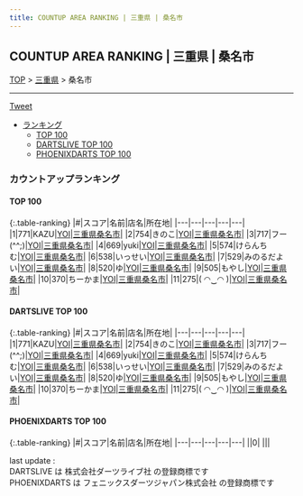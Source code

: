 ```yaml
---
title: COUNTUP AREA RANKING | 三重県 | 桑名市
---
```

## COUNTUP AREA RANKING | 三重県 | 桑名市

[TOP](/darts/rank/) > [三重県](/darts/rank/三重県/) > 桑名市

___

<a href="https://twitter.com/share?ref_src=twsrc%5Etfw" data-text="COUNTUP AREA RANKING | 三重県桑名市" class="twitter-share-button" data-hashtags="DARTSLIVE,PHOENIXDARTS,darts,ダーツ" data-show-count="false">Tweet</a>

* [ランキング](#カウントアップランキング)
    * [TOP 100](#top-100)
    * [DARTSLIVE TOP 100](#dartslive-top-100)
    * [PHOENIXDARTS TOP 100](#phoenixdarts-top-100)

### カウントアップランキング

#### TOP 100



{:.table-ranking}
|#|スコア|名前|店名|所在地|
|---|---|---|---|---|
|1|771|<span class="rank-name-dl">KAZU</span>|<a href="https://search.dartslive.com/jp/shop/da86f66bef458f7d0d9b047a20a7ba1e">YOI</a>|<a href="/darts/rank/三重県/桑名市">三重県桑名市</a>|
|2|754|<span class="rank-name-dl">きのこ</span>|<a href="https://search.dartslive.com/jp/shop/da86f66bef458f7d0d9b047a20a7ba1e">YOI</a>|<a href="/darts/rank/三重県/桑名市">三重県桑名市</a>|
|3|717|<span class="rank-name-dl">フー(^^;)</span>|<a href="https://search.dartslive.com/jp/shop/da86f66bef458f7d0d9b047a20a7ba1e">YOI</a>|<a href="/darts/rank/三重県/桑名市">三重県桑名市</a>|
|4|669|<span class="rank-name-dl">yuki</span>|<a href="https://search.dartslive.com/jp/shop/da86f66bef458f7d0d9b047a20a7ba1e">YOI</a>|<a href="/darts/rank/三重県/桑名市">三重県桑名市</a>|
|5|574|<span class="rank-name-dl">けらんちむ</span>|<a href="https://search.dartslive.com/jp/shop/da86f66bef458f7d0d9b047a20a7ba1e">YOI</a>|<a href="/darts/rank/三重県/桑名市">三重県桑名市</a>|
|6|538|<span class="rank-name-dl">いっせい</span>|<a href="https://search.dartslive.com/jp/shop/da86f66bef458f7d0d9b047a20a7ba1e">YOI</a>|<a href="/darts/rank/三重県/桑名市">三重県桑名市</a>|
|7|529|<span class="rank-name-dl">みのるだよい</span>|<a href="https://search.dartslive.com/jp/shop/da86f66bef458f7d0d9b047a20a7ba1e">YOI</a>|<a href="/darts/rank/三重県/桑名市">三重県桑名市</a>|
|8|520|<span class="rank-name-dl">ゆ</span>|<a href="https://search.dartslive.com/jp/shop/da86f66bef458f7d0d9b047a20a7ba1e">YOI</a>|<a href="/darts/rank/三重県/桑名市">三重県桑名市</a>|
|9|505|<span class="rank-name-dl">もやし</span>|<a href="https://search.dartslive.com/jp/shop/da86f66bef458f7d0d9b047a20a7ba1e">YOI</a>|<a href="/darts/rank/三重県/桑名市">三重県桑名市</a>|
|10|370|<span class="rank-name-dl">ちーかま</span>|<a href="https://search.dartslive.com/jp/shop/da86f66bef458f7d0d9b047a20a7ba1e">YOI</a>|<a href="/darts/rank/三重県/桑名市">三重県桑名市</a>|
|11|275|<span class="rank-name-dl">( ◠‿◠ )</span>|<a href="https://search.dartslive.com/jp/shop/da86f66bef458f7d0d9b047a20a7ba1e">YOI</a>|<a href="/darts/rank/三重県/桑名市">三重県桑名市</a>|


#### DARTSLIVE TOP 100



{:.table-ranking}
|#|スコア|名前|店名|所在地|
|---|---|---|---|---|
|1|771|<span class="rank-name-dl">KAZU</span>|<a href="https://search.dartslive.com/jp/shop/da86f66bef458f7d0d9b047a20a7ba1e">YOI</a>|<a href="/darts/rank/三重県/桑名市">三重県桑名市</a>|
|2|754|<span class="rank-name-dl">きのこ</span>|<a href="https://search.dartslive.com/jp/shop/da86f66bef458f7d0d9b047a20a7ba1e">YOI</a>|<a href="/darts/rank/三重県/桑名市">三重県桑名市</a>|
|3|717|<span class="rank-name-dl">フー(^^;)</span>|<a href="https://search.dartslive.com/jp/shop/da86f66bef458f7d0d9b047a20a7ba1e">YOI</a>|<a href="/darts/rank/三重県/桑名市">三重県桑名市</a>|
|4|669|<span class="rank-name-dl">yuki</span>|<a href="https://search.dartslive.com/jp/shop/da86f66bef458f7d0d9b047a20a7ba1e">YOI</a>|<a href="/darts/rank/三重県/桑名市">三重県桑名市</a>|
|5|574|<span class="rank-name-dl">けらんちむ</span>|<a href="https://search.dartslive.com/jp/shop/da86f66bef458f7d0d9b047a20a7ba1e">YOI</a>|<a href="/darts/rank/三重県/桑名市">三重県桑名市</a>|
|6|538|<span class="rank-name-dl">いっせい</span>|<a href="https://search.dartslive.com/jp/shop/da86f66bef458f7d0d9b047a20a7ba1e">YOI</a>|<a href="/darts/rank/三重県/桑名市">三重県桑名市</a>|
|7|529|<span class="rank-name-dl">みのるだよい</span>|<a href="https://search.dartslive.com/jp/shop/da86f66bef458f7d0d9b047a20a7ba1e">YOI</a>|<a href="/darts/rank/三重県/桑名市">三重県桑名市</a>|
|8|520|<span class="rank-name-dl">ゆ</span>|<a href="https://search.dartslive.com/jp/shop/da86f66bef458f7d0d9b047a20a7ba1e">YOI</a>|<a href="/darts/rank/三重県/桑名市">三重県桑名市</a>|
|9|505|<span class="rank-name-dl">もやし</span>|<a href="https://search.dartslive.com/jp/shop/da86f66bef458f7d0d9b047a20a7ba1e">YOI</a>|<a href="/darts/rank/三重県/桑名市">三重県桑名市</a>|
|10|370|<span class="rank-name-dl">ちーかま</span>|<a href="https://search.dartslive.com/jp/shop/da86f66bef458f7d0d9b047a20a7ba1e">YOI</a>|<a href="/darts/rank/三重県/桑名市">三重県桑名市</a>|
|11|275|<span class="rank-name-dl">( ◠‿◠ )</span>|<a href="https://search.dartslive.com/jp/shop/da86f66bef458f7d0d9b047a20a7ba1e">YOI</a>|<a href="/darts/rank/三重県/桑名市">三重県桑名市</a>|


#### PHOENIXDARTS TOP 100



{:.table-ranking}
|#|スコア|名前|店名|所在地|
|---|---|---|---|---|
||0|<span class="rank-name-dl"> </span>|<a href=""></a>|<a href="/darts/rank//"></a>|


<div class="footer border-top border-gray-light mt-5 pt-3 text-right text-gray">
    last update : <span style="font-weight: italic" id="foot_last_modified"></span><br />
    DARTSLIVE は 株式会社ダーツライブ社 の登録商標です<br />
    PHOENIXDARTS は フェニックスダーツジャパン株式会社 の登録商標です<br />
</div>

<script src="https://cdnjs.cloudflare.com/ajax/libs/jquery.tablesorter/2.31.3/js/jquery.tablesorter.min.js" integrity="sha512-qzgd5cYSZcosqpzpn7zF2ZId8f/8CHmFKZ8j7mU4OUXTNRd5g+ZHBPsgKEwoqxCtdQvExE5LprwwPAgoicguNg==" crossorigin="anonymous" referrerpolicy="no-referrer"></script>
<link rel="stylesheet" href="https://cdnjs.cloudflare.com/ajax/libs/jquery.tablesorter/2.31.3/css/theme.default.min.css" integrity="sha512-wghhOJkjQX0Lh3NSWvNKeZ0ZpNn+SPVXX1Qyc9OCaogADktxrBiBdKGDoqVUOyhStvMBmJQ8ZdMHiR3wuEq8+w==" crossorigin="anonymous" referrerpolicy="no-referrer" />
<script>
$(function() {
    $(".table-ranking").tablesorter({sortList:[[0, 0]]});
    $("#foot_last_modified").text(formatDate(new Date(document.lastModified), 'yyyy-MM-dd HH:mm:ss'));
});
</script>

<script async src="https://platform.twitter.com/widgets.js" charset="utf-8"></script>